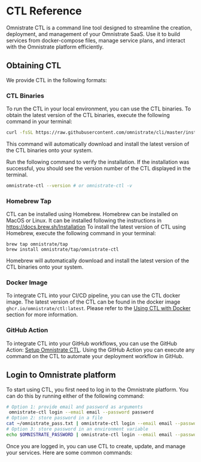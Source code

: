 # CTL Reference

Omnistrate CTL is a command line tool designed to streamline the creation, deployment, and management of your Omnistrate SaaS. Use it to build services from docker-compose files, manage service plans, and interact with the Omnistrate platform efficiently.

## Obtaining CTL

We provide CTL in the following formats:
### CTL Binaries
To run the CTL in your local environment, you can use the CTL binaries.
To obtain the latest version of the CTL binaries, execute the following command in your terminal:

```sh
curl -fsSL https://raw.githubusercontent.com/omnistrate/cli/master/install-ctl.sh | sh
```

This command will automatically download and install the latest version of the CTL binaries onto your system.

Run the following command to verify the installation. If the installation was successful, you should see the version number of the CTL displayed in the terminal.

```sh
omnistrate-ctl --version # or omnistrate-ctl -v
```

### Homebrew Tap
CTL can be installed using Homebrew. Homebrew can be installed on MacOS or Linux. It can be installed following the instructions in https://docs.brew.sh/Installation
To install the latest version of CTL using Homebrew, execute the following command in your terminal:

```
brew tap omnistrate/tap
brew install omnistrate/tap/omnistrate-ctl
```

Homebrew will automatically download and install the latest version of the CTL binaries onto your system.

### Docker Image
To integrate CTL into your CI/CD pipeline, you can use the CTL docker image.
The latest version of the CTL can be found in the docker image `ghcr.io/omnistrate/ctl:latest`.
Please refer to the [Using CTL with Docker](#using-ctl-with-docker) section for more information.

### GitHub Action
To integrate CTL into your GitHub workflows, you can use the GitHub Action: [Setup Omnistrate CTL](https://github.com/marketplace/actions/setup-omnistrate-ctl).
Using the GitHub Action you can execute any command on the CTL to automate your deployment workflow in GitHub.

## Login to Omnistrate platform

To start using CTL, you first need to log in to the Omnistrate platform. You can do this by running either of the following command:

```bash
# Option 1: provide email and password as arguments
 omnistrate-ctl login --email email --password password
# Option 2: store password in a file
cat ~/omnistrate_pass.txt | omnistrate-ctl login --email email --password-stdin
# Option 3: store password in an environment variable
echo $OMNISTRATE_PASSWORD | omnistrate-ctl login --email email --password-stdin
```
Once you are logged in, you can use CTL to create, update, and manage your services. Here are some common commands:
